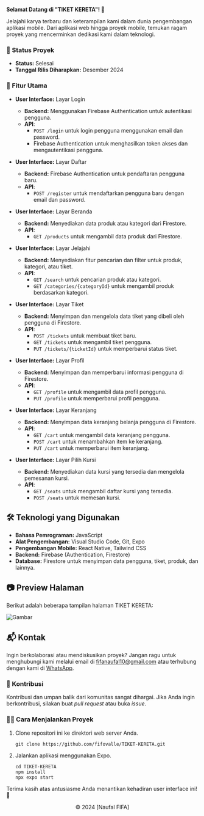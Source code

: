 **Selamat Datang di "TIKET KERETA"! 🚆**

Jelajahi karya terbaru dan keterampilan kami dalam dunia pengembangan aplikasi mobile. Dari aplikasi web hingga proyek mobile, temukan ragam proyek yang mencerminkan dedikasi kami dalam teknologi.

### 🚧 Status Proyek

- **Status:** Selesai
- **Tanggal Rilis Diharapkan:** Desember 2024

### 🚀 Fitur Utama

- **User Interface:** Layar Login

  - **Backend:** Menggunakan Firebase Authentication untuk autentikasi pengguna.
  - **API**:
    - `POST /login` untuk login pengguna menggunakan email dan password.
    - Firebase Authentication untuk menghasilkan token akses dan mengautentikasi pengguna.

- **User Interface:** Layar Daftar

  - **Backend:** Firebase Authentication untuk pendaftaran pengguna baru.
  - **API**:
    - `POST /register` untuk mendaftarkan pengguna baru dengan email dan password.

- **User Interface:** Layar Beranda

  - **Backend:** Menyediakan data produk atau kategori dari Firestore.
  - **API**:
    - `GET /products` untuk mengambil data produk dari Firestore.

- **User Interface:** Layar Jelajahi

  - **Backend:** Menyediakan fitur pencarian dan filter untuk produk, kategori, atau tiket.
  - **API**:
    - `GET /search` untuk pencarian produk atau kategori.
    - `GET /categories/{categoryId}` untuk mengambil produk berdasarkan kategori.

- **User Interface:** Layar Tiket

  - **Backend:** Menyimpan dan mengelola data tiket yang dibeli oleh pengguna di Firestore.
  - **API**:
    - `POST /tickets` untuk membuat tiket baru.
    - `GET /tickets` untuk mengambil tiket pengguna.
    - `PUT /tickets/{ticketId}` untuk memperbarui status tiket.

- **User Interface:** Layar Profil

  - **Backend:** Menyimpan dan memperbarui informasi pengguna di Firestore.
  - **API**:
    - `GET /profile` untuk mengambil data profil pengguna.
    - `PUT /profile` untuk memperbarui profil pengguna.

- **User Interface:** Layar Keranjang

  - **Backend:** Menyimpan data keranjang belanja pengguna di Firestore.
  - **API**:
    - `GET /cart` untuk mengambil data keranjang pengguna.
    - `POST /cart` untuk menambahkan item ke keranjang.
    - `PUT /cart` untuk memperbarui item keranjang.

- **User Interface:** Layar Pilih Kursi
  - **Backend:** Menyediakan data kursi yang tersedia dan mengelola pemesanan kursi.
  - **API**:
    - `GET /seats` untuk mengambil daftar kursi yang tersedia.
    - `POST /seats` untuk memesan kursi.

## 🛠️ Teknologi yang Digunakan

- **Bahasa Pemrograman:** JavaScript
- **Alat Pengembangan:** Visual Studio Code, Git, Expo
- **Pengembangan Mobile:** React Native, Tailwind CSS
- **Backend:** Firebase (Authentication, Firestore)
- **Database:** Firestore untuk menyimpan data pengguna, tiket, produk, dan lainnya.

## 📷 Preview Halaman

Berikut adalah beberapa tampilan halaman TIKET KERETA:

![Gambar](https://github.com/user-attachments/assets/d8859334-b872-4734-901c-ec8cf6f2c08c)

## 📬 Kontak

Ingin berkolaborasi atau mendiskusikan proyek? Jangan ragu untuk menghubungi kami melalui email di [fifanaufal10@gmail.com](mailto:fifanaufal10@gmail.com) atau terhubung dengan kami di [WhatsApp](https://wa.me/+6282318334287).

### 🙏 Kontribusi

Kontribusi dan umpan balik dari komunitas sangat dihargai. Jika Anda ingin berkontribusi, silakan buat _pull request_ atau buka _issue_.

### 👨‍💻 Cara Menjalankan Proyek

1. Clone repositori ini ke direktori web server Anda.

   ```
   git clone https://github.com/fifovalle/TIKET-KERETA.git
   ```

2. Jalankan aplikasi menggunakan Expo.

   ```
   cd TIKET-KERETA
   npm install
   npx expo start
   ```

Terima kasih atas antusiasme Anda menantikan kehadiran user interface ini! 🙌

<div align="center">
  &copy; 2024 [Naufal FIFA]
</div>
